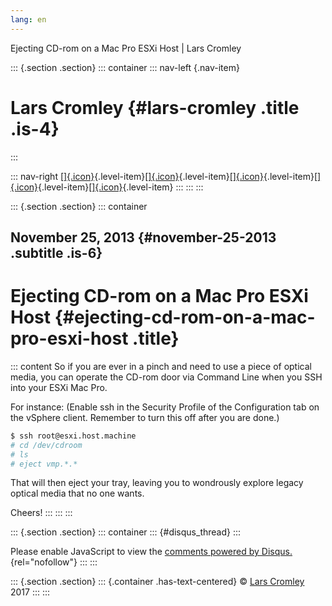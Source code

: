 ```yaml
---
lang: en
---
```


Ejecting CD-rom on a Mac Pro ESXi Host \| Lars Cromley

::: {.section .section}
::: container
::: nav-left
[](https://cromleylabs.com){.nav-item}

# Lars Cromley {#lars-cromley .title .is-4}
:::

::: nav-right
[[]{.icon}](/about){.level-item}[[]{.icon}](/disclaimer){.level-item}[[]{.icon}](https://github.com/callmeradical){.level-item}[[]{.icon}](https://twitter.com/callmeradical){.level-item}[[]{.icon}](/index.xml){.level-item}
:::
:::
:::

::: {.section .section}
::: container
## November 25, 2013 {#november-25-2013 .subtitle .is-6}

# Ejecting CD-rom on a Mac Pro ESXi Host {#ejecting-cd-rom-on-a-mac-pro-esxi-host .title}

::: content
So if you are ever in a pinch and need to use a piece of optical media,
you can operate the CD-rom door via Command Line when you SSH into your
ESXi Mac Pro.

For instance: (Enable ssh in the Security Profile of the Configuration
tab on the vSphere client. Remember to turn this off after you are
done.)

``` bash
$ ssh root@esxi.host.machine
# cd /dev/cdroom
# ls
# eject vmp.*.*
```

That will then eject your tray, leaving you to wondrously explore legacy
optical media that no one wants.

Cheers!
:::
:::
:::

::: {.section .section}
::: container
::: {#disqus_thread}
:::

Please enable JavaScript to view the [comments powered by
Disqus.](https://disqus.com/?ref_noscript){rel="nofollow"}
:::
:::

::: {.section .section}
::: {.container .has-text-centered}
© [Lars Cromley](https://github.com/callmeradical) 2017
:::
:::
